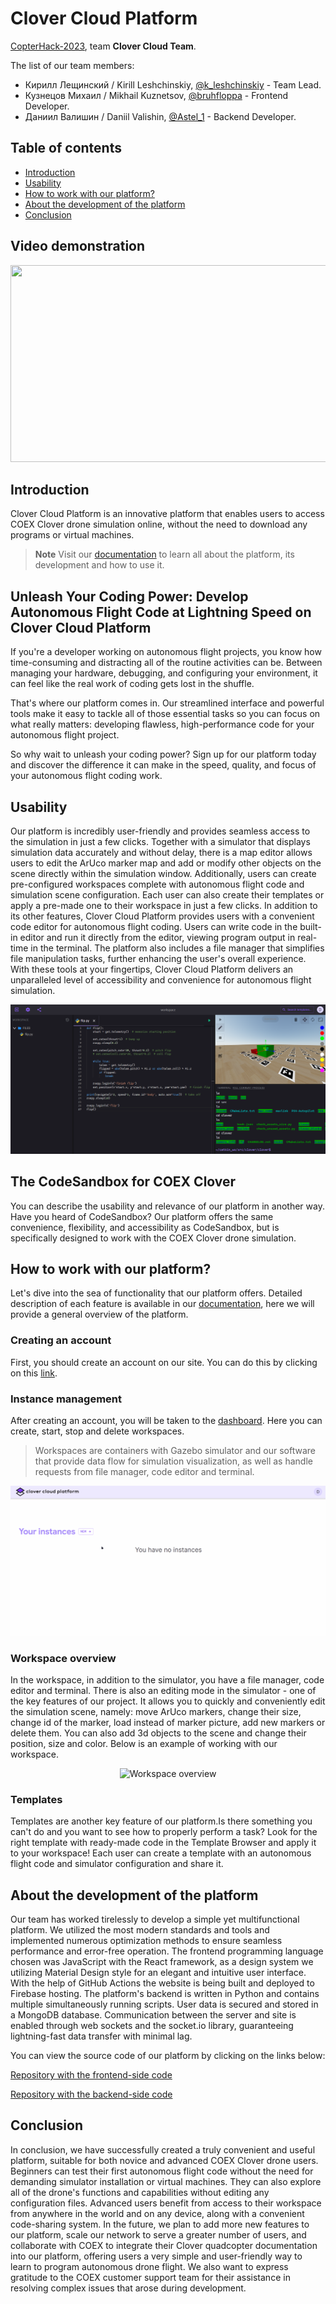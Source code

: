# Clover Cloud Platform

[CopterHack-2023](copterhack2023.md), team **Clover Cloud Team**.

The list of our team members:

* Кирилл Лещинский / Kirill Leshchinskiy, [@k_leshchinskiy](https://t.me/k_leshchinskiy) - Team Lead.
* Кузнецов Михаил / Mikhail Kuznetsov, [@bruhfloppa](https://t.me/bruhfloppa) - Frontend Developer.
* Даниил Валишин / Daniil Valishin, [@Astel_1](https://t.me/Astel_1) - Backend Developer.

## Table of contents

* [Introduction](#introduction)
* [Usability](#usability)
* [How to work with our platform?](#how-to-work-with-our-platform)
* [About the development of the platform](#about-the-development-of-the-platform)
* [Conclusion](#conclusion)

## Video demonstration

<p align="center">
  <a href="https://www.youtube.com/watch?v=FZPl2LOMgi4"><img img width="560" height="315" src="https://img.youtube.com/vi/FZPl2LOMgi4/maxresdefault.jpg" /></a>
</p>

## Introduction

Clover Cloud Platform is an innovative platform that enables users to access COEX Clover drone simulation online, without the need to download any programs or virtual machines.

> **Note** Visit our [documentation](https://docs.clovercloud.software) to learn all about the platform, its development and how to use it.

## Unleash Your Coding Power: Develop Autonomous Flight Code at Lightning Speed on Clover Cloud Platform

If you're a developer working on autonomous flight projects, you know how time-consuming and distracting all of the routine activities can be. Between managing your hardware, debugging, and configuring your environment, it can feel like the real work of coding gets lost in the shuffle.

That's where our platform comes in. Our streamlined interface and powerful tools make it easy to tackle all of those essential tasks so you can focus on what really matters: developing flawless, high-performance code for your autonomous flight project.

So why wait to unleash your coding power? Sign up for our platform today and discover the difference it can make in the speed, quality, and focus of your autonomous flight coding work.

## Usability

Our platform is incredibly user-friendly and provides seamless access to the simulation in just a few clicks. Together with a simulator that displays simulation data accurately and without delay, there is a map editor allows users to edit the ArUco marker map and add or modify other objects on the scene directly within the simulation window. Additionally, users can create pre-configured workspaces complete with autonomous flight code and simulation scene configuration. Each user can also create their templates or apply a pre-made one to their workspace in just a few clicks. In addition to its other features, Clover Cloud Platform provides users with a convenient code editor for autonomous flight coding. Users can write code in the built-in editor and run it directly from the editor, viewing program output in real-time in the terminal. The platform also includes a file manager that simplifies file manipulation tasks, further enhancing the user's overall experience. With these tools at your fingertips, Clover Cloud Platform delivers an unparalleled level of accessibility and convenience for autonomous flight simulation.

<p align="center">
  <img src="https://raw.githubusercontent.com/Clover-Cloud-Platform/clover-cloud-platform-frontend/master/docs/workspace.png" alt="Workspace screenshot">
</p>

## The CodeSandbox for COEX Clover

You can describe the usability and relevance of our platform in another way. Have you heard of CodeSandbox? Our platform offers the same convenience, flexibility, and accessibility as CodeSandbox, but is specifically designed to work with the COEX Clover drone simulation.

## How to work with our platform?

Let's dive into the sea of functionality that our platform offers. Detailed description of each feature is available in our [documentation](https://docs.clovercloud.software), here we will provide a general overview of the platform.

### Creating an account

First, you should create an account on our site. You can do this by clicking on this [link](https://clovercloud.software/signup).

### Instance management

After creating an account, you will be taken to the [dashboard](https://clovercloud.software/instances). Here you can create, start, stop and delete workspaces.

>Workspaces are containers with Gazebo simulator and our software that provide data flow for simulation visualization, as well as handle requests from file manager, code editor and terminal.

<p align="center">
  <img src="https://raw.githubusercontent.com/Clover-Cloud-Platform/clover-cloud-platform-frontend/master/docs/instances.gif" alt="Instance management">
</p>

### Workspace overview

In the workspace, in addition to the simulator, you have a file manager, code editor and terminal. There is also an editing mode in the simulator - one of the key features of our project. It allows you to quickly and conveniently edit the simulation scene, namely: move ArUco markers, change their size, change id of the marker, load instead of marker picture, add new markers or delete them. You can also add 3d objects to the scene and change their position, size and color. Below is an example of working with our workspace.

<p align="center">
  <img src="https://github.com/Clover-Cloud-Platform/clover-cloud-platform-frontend/raw/master/docs/workspace.gif" alt="Workspace overview">
</p>

### Templates

Templates are another key feature of our platform.Is there something you can't do and you want to see how to properly perform a task? Look for the right template with ready-made code in the Template Browser and apply it to your workspace! Each user can create a template with an autonomous flight code and simulator configuration and share it.

## About the development of the platform

Our team has worked tirelessly to develop a simple yet multifunctional platform. We utilized the most modern standards and tools and implemented numerous optimization methods to ensure seamless performance and error-free operation. The frontend programming language chosen was JavaScript with the React framework, as a design system we utilizing Material Design style for an elegant and intuitive user interface. With the help of GitHub Actions the website is being built and deployed to Firebase hosting. The platform's backend is written in Python and contains multiple simultaneously running scripts. User data is secured and stored in a MongoDB database. Communication between the server and site is enabled through web sockets and the socket.io library, guaranteeing lightning-fast data transfer with minimal lag.

You can view the source code of our platform by clicking on the links below:

[Repository with the frontend-side code](https://github.com/Clover-Cloud-Platform/clover-cloud-platform-frontend)

[Repository with the backend-side code](https://github.com/Clover-Cloud-Platform/clover-cloud-platform-backend)

## Conclusion

In conclusion, we have successfully created a truly convenient and useful platform, suitable for both novice and advanced COEX Clover drone users. Beginners can test their first autonomous flight code without the need for demanding simulator installation or virtual machines. They can also explore all of the drone's functions and capabilities without editing any configuration files. Advanced users benefit from access to their workspace from anywhere in the world and on any device, along with a convenient code-sharing system. In the future, we plan to add more new features to our platform, scale our network to serve a greater number of users, and collaborate with COEX to integrate their Clover quadcopter documentation into our platform, offering users a very simple and user-friendly way to learn to program autonomous drone flight. We also want to express gratitude to the COEX customer support team for their assistance in resolving complex issues that arose during development.

